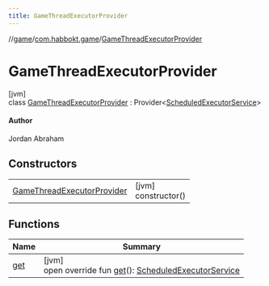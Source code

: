 ```yaml
---
title: GameThreadExecutorProvider
---
```

//[game](../../../index.html)/[com.habbokt.game](../index.html)/[GameThreadExecutorProvider](index.html)



# GameThreadExecutorProvider



[jvm]\
class [GameThreadExecutorProvider](index.html) : Provider&lt;[ScheduledExecutorService](https://docs.oracle.com/javase/8/docs/api/java/util/concurrent/ScheduledExecutorService.html)&gt; 

#### Author



Jordan Abraham



## Constructors


| | |
|---|---|
| [GameThreadExecutorProvider](-game-thread-executor-provider.html) | [jvm]<br>constructor() |


## Functions


| Name | Summary |
|---|---|
| [get](get.html) | [jvm]<br>open override fun [get](get.html)(): [ScheduledExecutorService](https://docs.oracle.com/javase/8/docs/api/java/util/concurrent/ScheduledExecutorService.html) |

